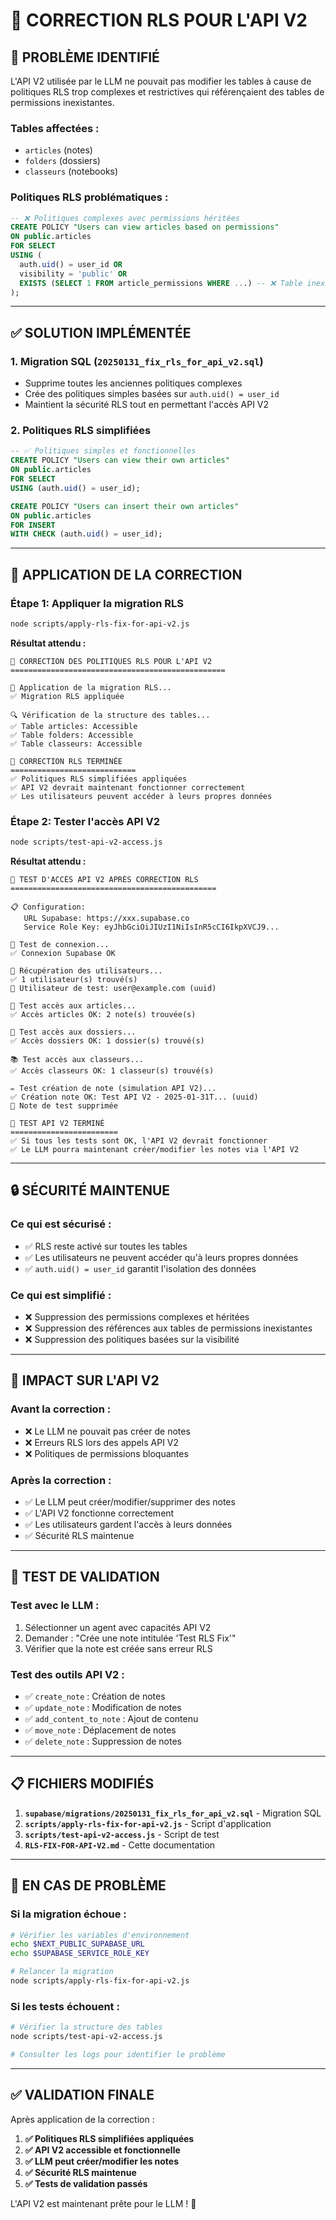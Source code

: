 # 🔧 CORRECTION RLS POUR L'API V2

## 🚨 **PROBLÈME IDENTIFIÉ**

L'API V2 utilisée par le LLM ne pouvait pas modifier les tables à cause de politiques RLS trop complexes et restrictives qui référençaient des tables de permissions inexistantes.

### **Tables affectées :**
- `articles` (notes)
- `folders` (dossiers)  
- `classeurs` (notebooks)

### **Politiques RLS problématiques :**
```sql
-- ❌ Politiques complexes avec permissions héritées
CREATE POLICY "Users can view articles based on permissions"
ON public.articles
FOR SELECT
USING (
  auth.uid() = user_id OR 
  visibility = 'public' OR 
  EXISTS (SELECT 1 FROM article_permissions WHERE ...) -- ❌ Table inexistante
);
```

---

## ✅ **SOLUTION IMPLÉMENTÉE**

### **1. Migration SQL (`20250131_fix_rls_for_api_v2.sql`)**
- Supprime toutes les anciennes politiques complexes
- Crée des politiques simples basées sur `auth.uid() = user_id`
- Maintient la sécurité RLS tout en permettant l'accès API V2

### **2. Politiques RLS simplifiées**
```sql
-- ✅ Politiques simples et fonctionnelles
CREATE POLICY "Users can view their own articles"
ON public.articles
FOR SELECT
USING (auth.uid() = user_id);

CREATE POLICY "Users can insert their own articles"
ON public.articles
FOR INSERT
WITH CHECK (auth.uid() = user_id);
```

---

## 🚀 **APPLICATION DE LA CORRECTION**

### **Étape 1: Appliquer la migration RLS**
```bash
node scripts/apply-rls-fix-for-api-v2.js
```

**Résultat attendu :**
```
🔧 CORRECTION DES POLITIQUES RLS POUR L'API V2
================================================

📝 Application de la migration RLS...
✅ Migration RLS appliquée

🔍 Vérification de la structure des tables...
✅ Table articles: Accessible
✅ Table folders: Accessible
✅ Table classeurs: Accessible

🎉 CORRECTION RLS TERMINÉE
============================
✅ Politiques RLS simplifiées appliquées
✅ API V2 devrait maintenant fonctionner correctement
✅ Les utilisateurs peuvent accéder à leurs propres données
```

### **Étape 2: Tester l'accès API V2**
```bash
node scripts/test-api-v2-access.js
```

**Résultat attendu :**
```
🧪 TEST D'ACCÈS API V2 APRÈS CORRECTION RLS
==============================================

📋 Configuration:
   URL Supabase: https://xxx.supabase.co
   Service Role Key: eyJhbGciOiJIUzI1NiIsInR5cCI6IkpXVCJ9...

🔌 Test de connexion...
✅ Connexion Supabase OK

👥 Récupération des utilisateurs...
✅ 1 utilisateur(s) trouvé(s)
👤 Utilisateur de test: user@example.com (uuid)

📝 Test accès aux articles...
✅ Accès articles OK: 2 note(s) trouvée(s)

📁 Test accès aux dossiers...
✅ Accès dossiers OK: 1 dossier(s) trouvé(s)

📚 Test accès aux classeurs...
✅ Accès classeurs OK: 1 classeur(s) trouvé(s)

✏️ Test création de note (simulation API V2)...
✅ Création note OK: Test API V2 - 2025-01-31T... (uuid)
🧹 Note de test supprimée

🎉 TEST API V2 TERMINÉ
========================
✅ Si tous les tests sont OK, l'API V2 devrait fonctionner
✅ Le LLM pourra maintenant créer/modifier les notes via l'API V2
```

---

## 🔒 **SÉCURITÉ MAINTENUE**

### **Ce qui est sécurisé :**
- ✅ RLS reste activé sur toutes les tables
- ✅ Les utilisateurs ne peuvent accéder qu'à leurs propres données
- ✅ `auth.uid() = user_id` garantit l'isolation des données

### **Ce qui est simplifié :**
- ❌ Suppression des permissions complexes et héritées
- ❌ Suppression des références aux tables de permissions inexistantes
- ❌ Suppression des politiques basées sur la visibilité

---

## 🎯 **IMPACT SUR L'API V2**

### **Avant la correction :**
- ❌ Le LLM ne pouvait pas créer de notes
- ❌ Erreurs RLS lors des appels API V2
- ❌ Politiques de permissions bloquantes

### **Après la correction :**
- ✅ Le LLM peut créer/modifier/supprimer des notes
- ✅ L'API V2 fonctionne correctement
- ✅ Les utilisateurs gardent l'accès à leurs données
- ✅ Sécurité RLS maintenue

---

## 🧪 **TEST DE VALIDATION**

### **Test avec le LLM :**
1. Sélectionner un agent avec capacités API V2
2. Demander : "Crée une note intitulée 'Test RLS Fix'"
3. Vérifier que la note est créée sans erreur RLS

### **Test des outils API V2 :**
- ✅ `create_note` : Création de notes
- ✅ `update_note` : Modification de notes
- ✅ `add_content_to_note` : Ajout de contenu
- ✅ `move_note` : Déplacement de notes
- ✅ `delete_note` : Suppression de notes

---

## 📋 **FICHIERS MODIFIÉS**

1. **`supabase/migrations/20250131_fix_rls_for_api_v2.sql`** - Migration SQL
2. **`scripts/apply-rls-fix-for-api-v2.js`** - Script d'application
3. **`scripts/test-api-v2-access.js`** - Script de test
4. **`RLS-FIX-FOR-API-V2.md`** - Cette documentation

---

## 🚨 **EN CAS DE PROBLÈME**

### **Si la migration échoue :**
```bash
# Vérifier les variables d'environnement
echo $NEXT_PUBLIC_SUPABASE_URL
echo $SUPABASE_SERVICE_ROLE_KEY

# Relancer la migration
node scripts/apply-rls-fix-for-api-v2.js
```

### **Si les tests échouent :**
```bash
# Vérifier la structure des tables
node scripts/test-api-v2-access.js

# Consulter les logs pour identifier le problème
```

---

## ✅ **VALIDATION FINALE**

Après application de la correction :

1. **✅ Politiques RLS simplifiées appliquées**
2. **✅ API V2 accessible et fonctionnelle**
3. **✅ LLM peut créer/modifier les notes**
4. **✅ Sécurité RLS maintenue**
5. **✅ Tests de validation passés**

L'API V2 est maintenant prête pour le LLM ! 🎉 